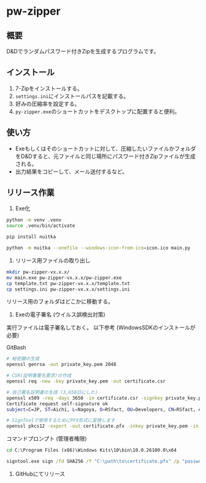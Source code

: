 # pw-zipper

## 概要

D&Dでランダムパスワード付きZipを生成するプログラムです。

## インストール

1. 7-Zipをインストールする。
2. `settings.ini`にインストールパスを記載する。
3. 好みの圧縮率を設定する。
4. `py-zipper.exe`のショートカットをデスクトップに配置すると便利。

## 使い方

- Exeもしくはそのショートカットに対して、圧縮したいファイルかフォルダをD&Dすると、元ファイルと同じ場所にパスワード付きZipファイルが生成される。
- 出力結果をコピーして、メール送付するなど。

## リリース作業

1. Exe化

  ```bash
  python -m venv .venv
  source .venv/bin/activate
  ```

  ```bash
  pip install nuitka
  ```

  ```bash
  python -m nuitka --onefile --windows-icon-from-ico=icon.ico main.py
  ```

1. リリース用ファイルの取り出し

  ```bash
  mkdir pw-zipper-vx.x.x/
  mv main.exe pw-zipper-vx.x.x/pw-zipper.exe
  cp template.txt pw-zipper-vx.x.x/template.txt
  cp settings.ini pw-zipper-vx.x.x/settings.ini
  ```

  リリース用のフォルダはどこかに移動する。

1. Exeの電子署名 (ウイルス誤検出対策)

  実行ファイルは電子署名しておく。
  以下参考 (WindowsSDKのインストールが必要)

  GitBash

  ```bash
  # 秘密鍵の生成
  openssl genrsa -out private_key.pem 2048

  # CSR(証明書署名要求)の作成
  openssl req -new -key private_key.pem -out certificate.csr

  # 自己署名証明書の生成 (3,650日にした)
  openssl x509 -req -days 3650 -in certificate.csr -signkey private_key.pem -out certificate.crt
  Certificate request self-signature ok
  subject=C=JP, ST=Aichi, L=Nagoya, O=RSfact, OU=Developers, CN=RSfact, emailAddress=info@rsfact.com

  # SignToolで使用するためにPFX形式に変換します
  openssl pkcs12 -export -out certificate.pfx -inkey private_key.pem -in certificate.crt
  ```

  コマンドプロンプト (管理者権限)

  ```cmd
  cd C:\Program Files (x86)\Windows Kits\10\bin\10.0.26100.0\x64

  signtool.exe sign /fd SHA256 /f "C:\path\to\certificate.pfx" /p "password" /t "http://timestamp.digicert.com" /d "PW-Zipper" "C:\path\to\pw-zipper-vx.x.x\pw-zipper.exe"
  ```

1. GitHubにてリリース
